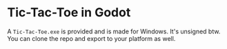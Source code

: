 # Tic-Tac-Toe in Godot
A `Tic-Tac-Toe.exe` is provided and is made for Windows. It's unsigned btw. You can clone the repo and export to your platform as well.
